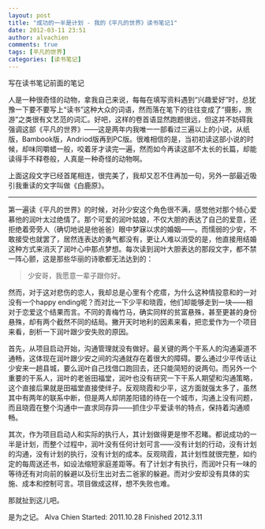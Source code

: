 ```yaml
---
layout: post
title: "成功的一半是计划 - 我的《平凡的世界》读书笔记1"
date: 2012-03-11 23:51
author: alvachien
comments: true
tags: [平凡的世界]
categories: [读书笔记]
---
```

写在读书笔记前面的笔记

人是一种很奇怪的动物，拿我自己来说，每每在填写资料遇到“兴趣爱好”时，总犹豫一下要不要写上“读书”这种大众的词语，然而落在笔下的往往变成了“摄影，旅游”之类很有文艺范的词汇。好吧，这样的卷首语显然跑题很远，但这并不妨碍我强调这部《平凡的世界》——这是两年内我唯一一部看过三遍以上的小说，从纸版，Bambook版，Andriod版再到PC版。很难相信的是，当初初读这部小说的时候，却味同嚼蜡一般，咬着牙才读完一遍，然而如今再读这部不太长的长篇，却能读得手不释卷般，人真是一种奇怪的动物啊。

上面这段文字已经首尾相连，很完美了，我却又忍不住再加一句，另外一部最近吸引我重读的文字叫做《白鹿原》。

<hr />

第一遍读《平凡的世界》的时候，对孙少安这个角色很不满，感觉他对那个倾心爱慕他的润叶太过绝情了。那个可爱的润叶姑娘，不仅大胆的表达了自己的爱意，还拒绝着旁旁人（确切地说是他爸爸）眼中梦寐以求的婚姻——。而懦弱的少安，不敢接受也就罢了，居然连表达的勇气都没有，更让人难以消受的是，他直接用结婚这种方式来消灭了润叶心中那点梦想。每次读到润叶大胆表达的那段文字，都不禁一阵心颤，这是那些华丽的诗歌都无法达到的：
<blockquote>少安哥，我愿意一辈子跟你好。</blockquote>
然而，对于这对悲伤的恋人，我却总是心里有个疙瘩，为什么这种情投意和的一对没有一个happy ending呢？而对比一下少平和晓霞，他们却能够走到一块——相对于恋爱这个结果而言。不同的青梅竹马，确实同样的贫富悬殊，甚至更甚的身份悬殊，却有两个截然不同的结局。撇开天时地利的因素来看，把恋爱作为一个项目来看，剖析一下润叶跟少安失败的原因。

首先，从项目启动开始，沟通管理就没有做好。最关键的两个干系人的沟通渠道不通畅，这体现在润叶跟少安之间的沟通就存在着很大的障碍。要么通过少平传话让少安来一趟县城，要么润叶自己找借口跑回去，还只能简短的说两句。而另外一个重要的干系人，润叶的老爸田福堂，润叶也没有研究一下干系人期望和沟通策略，这个直接后果就是田福堂直接使绊子。反观晓霞和少平，这方面就强太多了，虽然其中有两年的联系中断，但是两人却阴差阳错的待在一个城市，沟通上没有问题，而且晓霞在整个沟通中一直求同存异——抓住少平爱读书的特点，保持着沟通顺畅。

其次，作为项目启动人和实际的执行人，其计划做得更是惨不忍睹。都说成功的一半是计划，而整个过程中，润叶没有任何计划可言——没有计划的行动，没有计划的沟通，没有计划的执行，没有计划的成本。反观晓霞，其计划性就很完整，如约定的每周送还书，如设法缩短家庭差距等。有了计划才有执行，而润叶只有一味的等待还有对向前的躲避以及衍生出对去二爸家的躲避。而对少安却没有具体的实施、成本和控制可言。项目做成这样，想不失败也难。

那就扯到这儿吧。

是为之记。
Alva Chien
Started: 2011.10.28
Finished 2012.3.11
